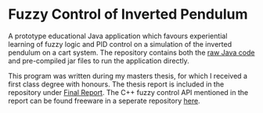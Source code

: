 # Fuzzy Control of Inverted Pendulum

A prototype educational Java application which favours experiential learning of fuzzy logic and PID control on a simulation of the inverted pendulum on a cart system.
The repository contains both the [raw Java code](https://github.com/OllieKampo/Fuzzy-Control-of-Inverted-Pendulum/tree/master/src) and pre-compiled jar files to run the application directly.

This program was written during my masters thesis, for which I received a first class degree with honours.
The thesis report is included in the repository under [Final Report](https://github.com/OllieKampo/Fuzzy-Control-of-Inverted-Pendulum/blob/master/Report%20final%20-%20Oliver%20Kamperis.pdf).
The C++ fuzzy control API mentioned in the report can be found freeware in a seperate repository [here](https://github.com/OllieKampo/Fuzzy-controller).
